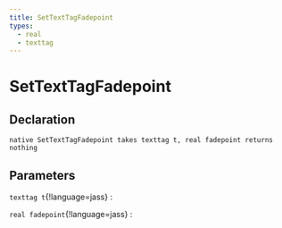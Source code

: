 ```yaml
---
title: SetTextTagFadepoint
types:
  - real
  - texttag
---
```


# SetTextTagFadepoint

## Declaration

```jass
native SetTextTagFadepoint takes texttag t, real fadepoint returns nothing
```

## Parameters
`texttag t`{!language=jass}
: 

`real fadepoint`{!language=jass}
: 
